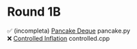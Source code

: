 # Round 1B
:white_check_mark: (incompleta) <a href='https://codingcompetitions.withgoogle.com/codejam/round/000000000087711b/0000000000acd59d'>Pancake Deque</a> pancake.py <br>
:x: <a href='https://codingcompetitions.withgoogle.com/codejam/round/000000000087711b/0000000000accfdb'>Controlled Inflation</a> controlled.cpp
